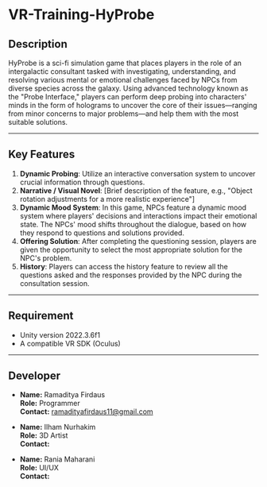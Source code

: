 # VR-Training-HyProbe

## Description

HyProbe is a sci-fi simulation game that places players in the role of an intergalactic consultant tasked with investigating, understanding, and resolving various mental or emotional challenges faced by NPCs from diverse species across the galaxy. Using advanced technology known as the "Probe Interface," players can perform deep probing into characters' minds in the form of holograms to uncover the core of their issues—ranging from minor concerns to major problems—and help them with the most suitable solutions.

---

## Key Features

1. **Dynamic Probing**: Utilize an interactive conversation system to uncover crucial information through questions.
2. **Narrative / Visual Novel**: [Brief description of the feature, e.g., "Object rotation adjustments for a more realistic experience"]
3. **Dynamic Mood System**: In this game, NPCs feature a dynamic mood system where players' decisions and interactions impact their emotional state. The NPCs' mood shifts throughout the dialogue, based on how they respond to questions and solutions provided.
4. **Offering Solution**: After completing the questioning session, players are given the opportunity to select the most appropriate solution for the NPC's problem.
5. **History**: Players can access the history feature to review all the questions asked and the responses provided by the NPC during the consultation session.

---

## Requirement

- Unity version 2022.3.6f1
- A compatible VR SDK (Oculus)

---

## Developer

- **Name:** Ramaditya Firdaus 
  <br>**Role:** Programmer
  <br>**Contact:** ramadityafirdaus11@gmail.com

- **Name:** Ilham Nurhakim
  <br>**Role:** 3D Artist
  <br>**Contact:** 

- **Name:** Rania Maharani
  <br>**Role:** UI/UX
  <br>**Contact:** 
